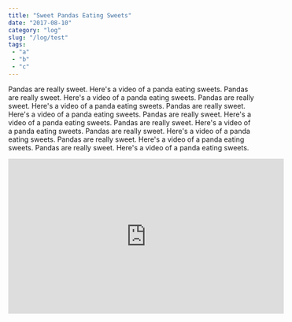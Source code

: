 ```yaml
---
title: "Sweet Pandas Eating Sweets"
date: "2017-08-10"
category: "log"
slug: "/log/test"
tags: 
 - "a"
 - "b"
 - "c"
---
```

Pandas are really sweet.
Here's a video of a panda eating sweets.
Pandas are really sweet.
Here's a video of a panda eating sweets.
Pandas are really sweet.
Here's a video of a panda eating sweets.
Pandas are really sweet.
Here's a video of a panda eating sweets.
Pandas are really sweet.
Here's a video of a panda eating sweets.
Pandas are really sweet.
Here's a video of a panda eating sweets.
Pandas are really sweet.
Here's a video of a panda eating sweets.
Pandas are really sweet.
Here's a video of a panda eating sweets.
Pandas are really sweet.
Here's a video of a panda eating sweets.
<iframe width="560" height="315" src="https://www.youtube.com/embed/4n0xNbfJLR8" frameborder="0" allowfullscreen></iframe>